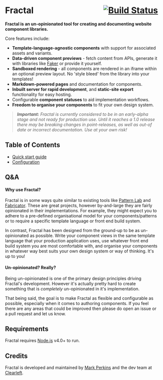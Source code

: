 <h1 style="display: flex; align-items: center;"> Fractal
    <a style="margin-left: auto" href="https://travis-ci.org/frctl/fractal"><img src="https://img.shields.io/travis/frctl/fractal.svg?style=flat" alt="Build Status"></a>
</h1>

**Fractal is an un-opinionated tool for creating and documenting website component libraries.**

Core features include:

* **Template-language-agnostic components** with support for associated assets and variants.
* **Data-driven component previews** - fetch content from APIs, generate it with libraries like [Faker](https://github.com/marak/Faker.js/) or provide it yourself.
* **Sandboxed rendering** - all components are rendered in an iframe within an optional preview layout. No 'style bleed' from the library into your templates!
* **Markdown-powered pages** and documentation for components.
* **Inbuilt server for rapid development**, and **static-site export** functionality for easy hosting.
* Configurable **component statuses** to aid implementation workflows.
* **Freedom to organise your components** to fit your own design system.

> _**Important:** Fractal is currently considered to be in an early-alpha stage and not ready for production use. Until it reaches a 1.0 release there may be breaking changes in point-releases, as well as out-of date or incorrect documentation. Use at your own risk!_



## Table of Contents

* [Quick start guide](/docs/quick-start.md)
* [Configuration](/docs/configuration.md)

## Q&A

#### Why use Fractal?

Fractal is in some ways quite similar to existing tools like [Pattern Lab](http://patternlab.io/) and [Fabricator](http://fbrctr.github.io/). These are great projects, however by-and-large they are fairly opinionated in their implementations. For example, they might expect you to adhere to a pre-defined organisational model for your components/patterns or to require a specific template language or front end build system.

In contrast, Fractal has been designed from the ground-up to be as un-opinionated as possible. Write your component views in the same template language that your production application uses, use whatever front end build system you are most comfortable with, and organise your components in whatever way best suits your own design system or way of thinking. It's up to you!

#### Un-opinionated? Really?

Being un-opinionated is one of the primary design principles driving Fractal's development. However it's actually pretty hard to create something that is _completely_ un-opinionated in it's implementation.

That being said, the goal is to make Fractal as flexible and configurable as possible, especially when it comes to authoring components. If you feel there are any areas that could be improved then please do open an issue or a pull request and let us know.

## Requirements

Fractal requires [Node.js](https://nodejs.org) v4.0+ to run.

## Credits

Fractal is developed and maintained by [Mark Perkins](http://github.com/allmarkedup) and the dev team at [Clearleft](http://clearleft.com).
